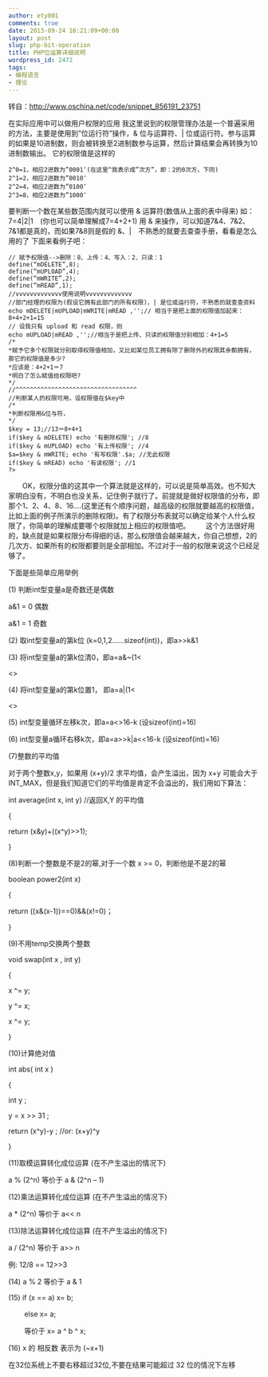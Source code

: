 ```yaml
---
author: ety001
comments: true
date: 2013-09-24 16:21:09+00:00
layout: post
slug: php-bit-operation
title: PHP位运算详细说明
wordpress_id: 2472
tags:
- 编程语言
- 理论
---
```


转自：<a href="http://www.oschina.net/code/snippet_856191_23751">http://www.oschina.net/code/snippet_856191_23751</a>

在实际应用中可以做用户权限的应用
我这里说到的权限管理办法是一个普遍采用的方法，主要是使用到”位运行符”操作，& 位与运算符、| 位或运行符。参与运算的如果是10进制数，则会被转换至2进制数参与运算，然后计算结果会再转换为10进制数输出。
它的权限值是这样的

```
2^0=1，相应2进数为”0001″(在这里^我表示成”次方”，即：2的0次方，下同)
2^1=2，相应2进数为”0010″
2^2=4，相应2进数为”0100″
2^3=8，相应2进数为”1000″
```

要判断一个数在某些数范围内就可以使用 & 运算符(数值从上面的表中得来)
如：7=4|2|1　(你也可以简单理解成7=4+2+1)
用 & 来操作，可以知道7&4、7&2、7&1都是真的，而如果7&8则是假的
&、|　不熟悉的就要去查查手册，看看是怎么用的了
下面来看例子吧：

```
// 赋予权限值-->删除：8、上传：4、写入：2、只读：1
define(“mDELETE”,8);
define(“mUPLOAD”,4);
define(“mWRITE”,2);
define(“mREAD”,1);
//vvvvvvvvvvvvv使用说明vvvvvvvvvvvvv
//部门经理的权限为(假设它拥有此部门的所有权限)，| 是位或运行符，不熟悉的就查查资料
echo mDELETE|mUPLOAD|mWRITE|mREAD ,'';// 相当于是把上面的权限值加起来：8+4+2+1=15
// 设我只有 upload 和 read 权限，则
echo mUPLOAD|mREAD ,'';//相当于是把上传、只读的权限值分别相加：4+1=5
/*
*赋予它多个权限就分别取得权限值相加，又比如某位员工拥有除了删除外的权限其余都拥有，那它的权限值是多少?
*应该是：4+2+1＝7
*明白了怎么赋值给权限吧?
*/
//^^^^^^^^^^^^^^^^^^^^^^^^^^^^^^^^^^
//判断某人的权限可用，设权限值在$key中
/*
*判断权限用&位与符，
*/
$key = 13;//13＝8+4+1
if($key & mDELETE) echo '有删除权限'; //8
if($key & mUPLOAD) echo '有上传权限'; //4
$a=$key & mWRITE; echo '有写权限'.$a; //无此权限
if($key & mREAD) echo '有读权限'; //1
?>
```

　　OK，权限分值的这其中一个算法就是这样的，可以说是简单高效。也不知大家明白没有，不明白也没关系，记住例子就行了。前提就是做好权限值的分布，即那个1、2、4、8、16….(这里还有个顺序问题，越高级的权限就要越高的权限值，比如上面的例子所演示的删除权限)。有了权限分布表就可以确定给某个人什么权限了，你简单的理解成要哪个权限就加上相应的权限值吧。
　　这个方法很好用的，缺点就是如果权限分布得细的话，那么权限值会越来越大，你自己想想，2的几次方、如果所有的权限都要则是全部相加。不过对于一般的权限来说这个已经足够了。

下面是些简单应用举例

(1) 判断int型变量a是奇数还是偶数

a&1 = 0 偶数

a&1 = 1 奇数

(2) 取int型变量a的第k位 (k=0,1,2……sizeof(int))，即a>>k&1

(3) 将int型变量a的第k位清0，即a=a&~(1<

<>

(4) 将int型变量a的第k位置1， 即a=a|(1<

<>

(5) int型变量循环左移k次，即a=a<>16-k (设sizeof(int)=16)

(6) int型变量a循环右移k次，即a=a>>k|a<<16-k (设sizeof(int)=16)

(7)整数的平均值

对于两个整数x,y，如果用 (x+y)/2 求平均值，会产生溢出，因为 x+y 可能会大于INT_MAX，但是我们知道它们的平均值是肯定不会溢出的，我们用如下算法：

int average(int x, int y) //返回X,Y 的平均值

{

return (x&y)+((x^y)>>1);

}

(8)判断一个整数是不是2的幂,对于一个数 x >= 0，判断他是不是2的幂

boolean power2(int x)

{

return ((x&(x-1))==0)&&(x!=0)；

}

(9)不用temp交换两个整数

void swap(int x , int y)

{

x ^= y;

y ^= x;

x ^= y;

}

(10)计算绝对值

int abs( int x )

{

int y ;

y = x >> 31 ;

return (x^y)-y ; //or: (x+y)^y

}

(11)取模运算转化成位运算 (在不产生溢出的情况下)

a % (2^n) 等价于 a & (2^n – 1)

(12)乘法运算转化成位运算 (在不产生溢出的情况下)

a * (2^n) 等价于 a<< n

(13)除法运算转化成位运算 (在不产生溢出的情况下)

a / (2^n) 等价于 a>> n

例: 12/8 == 12>>3

(14) a % 2 等价于 a & 1

(15) if (x == a) x= b;

　　 else x= a;

　　 等价于 x= a ^ b ^ x;

(16) x 的 相反数 表示为 (~x+1)

在32位系统上不要右移超过32位,不要在结果可能超过 32 位的情况下左移

